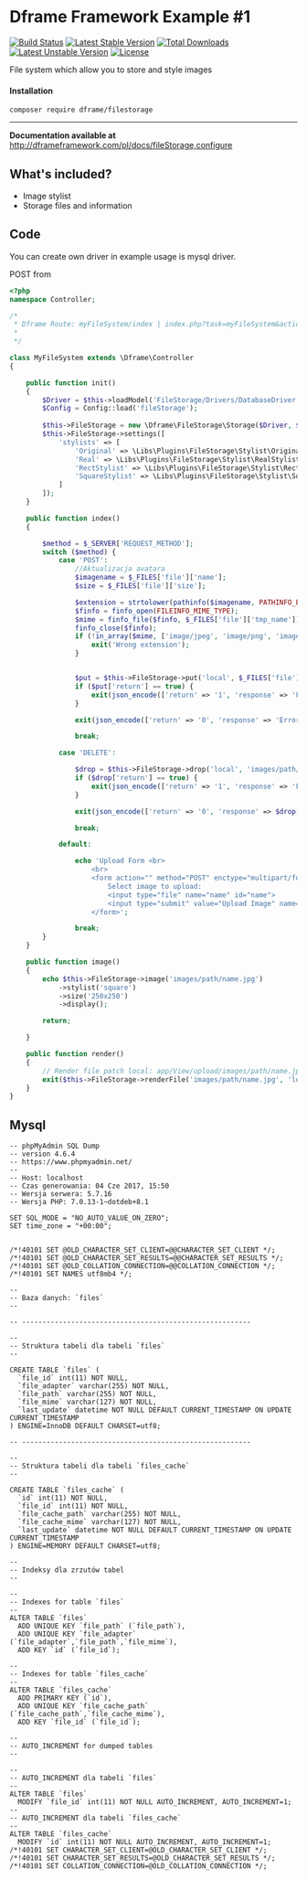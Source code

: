 Dframe Framework Example #1
===================

[![Build Status](https://travis-ci.org/dframe/fileStorage.svg?branch=master)](https://travis-ci.org/dframe/fileStorage) [![Latest Stable Version](https://poser.pugx.org/dframe/fileStorage/v/stable)](https://packagist.org/packages/dframe/fileStorage) [![Total Downloads](https://poser.pugx.org/dframe/fileStorage/downloads)](https://packagist.org/packages/dframe/fileStorage) [![Latest Unstable Version](https://poser.pugx.org/dframe/fileStorage/v/unstable)](https://packagist.org/packages/dframe/fileStorage) [![License](https://poser.pugx.org/dframe/fileStorage/license)](https://packagist.org/packages/dframe/fileStorage)

File system which allow you to store and style images

#### Installation

    composer require dframe/filestorage

----------

**Documentation available at** http://dframeframework.com/pl/docs/fileStorage,configure

## What's included?
 * Image stylist
 * Storage files and information
 

Code
-------------
You can create own driver in example usage is mysql driver. 

POST from
```php 
<?php
namespace Controller;

/*
 * Dframe Route: myFileSystem/index | index.php?task=myFileSystem&action=index
 *
 */

class MyFileSystem extends \Dframe\Controller
{

    public function init()
    {
        $Driver = $this->loadModel('FileStorage/Drivers/DatabaseDriver');
        $Config = Config::load('fileStorage');
        
        $this->FileStorage = new \Dframe\FileStorage\Storage($Driver, $Config->get());
        $this->FileStorage->settings([
            'stylists' => [
                'Original' => \Libs\Plugins\FileStorage\Stylist\OriginalStylist::class,
                'Real' => \Libs\Plugins\FileStorage\Stylist\RealStylist::class,
                'RectStylist' => \Libs\Plugins\FileStorage\Stylist\RectStylist::class,
                'SquareStylist' => \Libs\Plugins\FileStorage\Stylist\SquareStylist::class
            ]
        ]);
    }

    public function index()
    {

        $method = $_SERVER['REQUEST_METHOD'];
        switch ($method) {
            case 'POST':
                //Aktualizacja avatara
                $imagename = $_FILES['file']['name'];
                $size = $_FILES['file']['size'];

                $extension = strtolower(pathinfo($imagename, PATHINFO_EXTENSION)); //Walidacja Rozszerzenia
                $finfo = finfo_open(FILEINFO_MIME_TYPE);
                $mime = finfo_file($finfo, $_FILES['file']['tmp_name']);  //Walidacja Mine
                finfo_close($finfo);
                if (!in_array($mime, ['image/jpeg', 'image/png', 'image/gif']) OR !in_array($extension, ['jpeg', 'jpg', 'png', 'gif'])) {
                    exit('Wrong extension');
                }


                $put = $this->FileStorage->put('local', $_FILES['file']['tmp_name'], 'images/path/name.' . $extension);
                if ($put['return'] == true) {
                    exit(json_encode(['return' => '1', 'response' => 'File Upload OK']));
                }

                exit(json_encode(['return' => '0', 'response' => 'Error']));

                break;

            case 'DELETE':

                $drop = $this->FileStorage->drop('local', 'images/path/name.jpg'); // Filename+Extension
                if ($drop['return'] == true) {
                    exit(json_encode(['return' => '1', 'response' => 'File Deleted']));
                }

                exit(json_encode(['return' => '0', 'response' => $drop['response']]));

                break;

            default:

                echo 'Upload Form <br>
                    <br>
                    <form action="" method="POST" enctype="multipart/form-data">
                        Select image to upload:
                        <input type="file" name="name" id="name">
                        <input type="submit" value="Upload Image" name="submit">
                    </form>';

                break;
        }
    }

    public function image()
    {
        echo $this->FileStorage->image('images/path/name.jpg')
            ->stylist('square')
            ->size('250x250')
            ->display();

        return;

    }

    public function render()
    {
        // Render file patch local: app/View/upload/images/path/name.jpg'
        exit($this->FileStorage->renderFile('images/path/name.jpg', 'local'));
    }
}

```



Mysql
------------

```mysql
-- phpMyAdmin SQL Dump
-- version 4.6.4
-- https://www.phpmyadmin.net/
--
-- Host: localhost
-- Czas generowania: 04 Cze 2017, 15:50
-- Wersja serwera: 5.7.16
-- Wersja PHP: 7.0.13-1~dotdeb+8.1

SET SQL_MODE = "NO_AUTO_VALUE_ON_ZERO";
SET time_zone = "+00:00";


/*!40101 SET @OLD_CHARACTER_SET_CLIENT=@@CHARACTER_SET_CLIENT */;
/*!40101 SET @OLD_CHARACTER_SET_RESULTS=@@CHARACTER_SET_RESULTS */;
/*!40101 SET @OLD_COLLATION_CONNECTION=@@COLLATION_CONNECTION */;
/*!40101 SET NAMES utf8mb4 */;

--
-- Baza danych: `files`
--

-- --------------------------------------------------------

--
-- Struktura tabeli dla tabeli `files`
--

CREATE TABLE `files` (
  `file_id` int(11) NOT NULL,
  `file_adapter` varchar(255) NOT NULL,
  `file_path` varchar(255) NOT NULL,
  `file_mime` varchar(127) NOT NULL,
  `last_update` datetime NOT NULL DEFAULT CURRENT_TIMESTAMP ON UPDATE CURRENT_TIMESTAMP
) ENGINE=InnoDB DEFAULT CHARSET=utf8;

-- --------------------------------------------------------

--
-- Struktura tabeli dla tabeli `files_cache`
--

CREATE TABLE `files_cache` (
  `id` int(11) NOT NULL,
  `file_id` int(11) NOT NULL,
  `file_cache_path` varchar(255) NOT NULL,
  `file_cache_mime` varchar(127) NOT NULL,
  `last_update` datetime NOT NULL DEFAULT CURRENT_TIMESTAMP ON UPDATE CURRENT_TIMESTAMP
) ENGINE=MEMORY DEFAULT CHARSET=utf8;

--
-- Indeksy dla zrzutów tabel
--

--
-- Indexes for table `files`
--
ALTER TABLE `files`
  ADD UNIQUE KEY `file_path` (`file_path`),
  ADD UNIQUE KEY `file_adapter` (`file_adapter`,`file_path`,`file_mime`),
  ADD KEY `id` (`file_id`);

--
-- Indexes for table `files_cache`
--
ALTER TABLE `files_cache`
  ADD PRIMARY KEY (`id`),
  ADD UNIQUE KEY `file_cache_path` (`file_cache_path`,`file_cache_mime`),
  ADD KEY `file_id` (`file_id`);

--
-- AUTO_INCREMENT for dumped tables
--

--
-- AUTO_INCREMENT dla tabeli `files`
--
ALTER TABLE `files`
  MODIFY `file_id` int(11) NOT NULL AUTO_INCREMENT, AUTO_INCREMENT=1;
--
-- AUTO_INCREMENT dla tabeli `files_cache`
--
ALTER TABLE `files_cache`
  MODIFY `id` int(11) NOT NULL AUTO_INCREMENT, AUTO_INCREMENT=1;
/*!40101 SET CHARACTER_SET_CLIENT=@OLD_CHARACTER_SET_CLIENT */;
/*!40101 SET CHARACTER_SET_RESULTS=@OLD_CHARACTER_SET_RESULTS */;
/*!40101 SET COLLATION_CONNECTION=@OLD_COLLATION_CONNECTION */;

```

